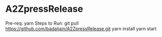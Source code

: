 # A2ZpressRelease

Pre-req:
  yarn
Steps to Run:
  git pull https://github.com/badaljain/A2ZpressRelease.git
  yarn install
  yarn start
